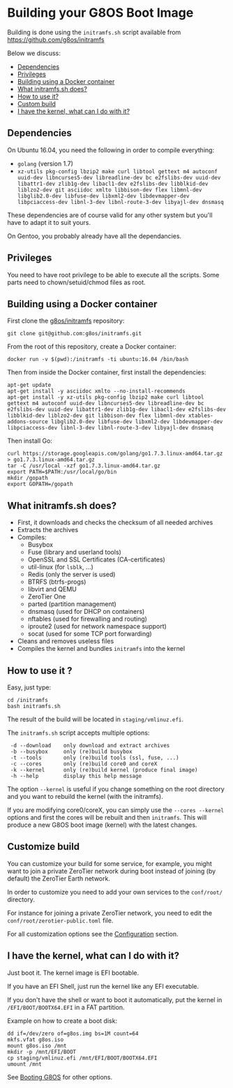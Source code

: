 # Building your G8OS Boot Image

Building is done using the `initramfs.sh` script available from https://github.com/g8os/initramfs

Below we discuss:

- [Dependencies](#dependencies)
- [Privileges](#privileges)
- [Building using a Docker container](#docker)
- [What initramfs.sh does?](#whatitdoes)
- [How to use it?](#howtouse)
- [Custom build](#custom)
- [I have the kernel, what can I do with it?](#whatnext)


<a id="dependencies"></a>
## Dependencies

On Ubuntu 16.04, you need the following in order to compile everything:

 - `golang` (version 1.7)
 - `xz-utils pkg-config lbzip2 make curl libtool gettext m4 autoconf uuid-dev libncurses5-dev libreadline-dev bc e2fslibs-dev uuid-dev libattr1-dev zlib1g-dev libacl1-dev e2fslibs-dev libblkid-dev liblzo2-dev git asciidoc xmlto libbison-dev flex libmnl-dev libglib2.0-dev libfuse-dev libxml2-dev libdevmapper-dev libpciaccess-dev libnl-3-dev libnl-route-3-dev libyajl-dev dnsmasq`

These dependencies are of course valid for any other system but you'll have to adapt it to suit yours.

On Gentoo, you probably already have all the dependancies.


<a id="privileges"></a>
## Privileges

You need to have root privilege to be able to execute all the scripts.
Some parts need to chown/setuid/chmod files as root.


<a id="docker"></a>
## Building using a Docker container

First clone the [g8os/initramfs](https://github.com/g8os/initramfs) repository:

```
git clone git@github.com:g8os/initramfs.git
```

From the root of this repository, create a Docker container:

```shell
docker run -v $(pwd):/initramfs -ti ubuntu:16.04 /bin/bash
```

Then from inside the Docker container, first install the dependencies:

```shell
apt-get update
apt-get install -y asciidoc xmlto --no-install-recommends
apt-get install -y xz-utils pkg-config lbzip2 make curl libtool gettext m4 autoconf uuid-dev libncurses5-dev libreadline-dev bc e2fslibs-dev uuid-dev libattr1-dev zlib1g-dev libacl1-dev e2fslibs-dev libblkid-dev liblzo2-dev git libbison-dev flex libmnl-dev xtables-addons-source libglib2.0-dev libfuse-dev libxml2-dev libdevmapper-dev libpciaccess-dev libnl-3-dev libnl-route-3-dev libyajl-dev dnsmasq
```

Then install Go:

```
curl https://storage.googleapis.com/golang/go1.7.3.linux-amd64.tar.gz > go1.7.3.linux-amd64.tar.gz
tar -C /usr/local -xzf go1.7.3.linux-amd64.tar.gz
export PATH=$PATH:/usr/local/go/bin
mkdir /gopath
export GOPATH=/gopath
```

<a id="whatitdoes"></a>
## What initramfs.sh does?

 - First, it downloads and checks the checksum of all needed archives
 - Extracts the archives
 - Compiles:
    - Busybox
    - Fuse (library and userland tools)
    - OpenSSL and SSL Certificates (CA-certificates)
    - util-linux (for `lsblk`, ...)
    - Redis (only the server is used)
    - BTRFS (btrfs-progs)
    - libvirt and QEMU
    - ZeroTier One
    - parted (partition management)
    - dnsmasq (used for DHCP on containers)
    - nftables (used for firewalling and routing)
    - iproute2 (used for network namespace support)
    - socat (used for some TCP port forwarding)
 - Cleans and removes useless files
 - Compiles the kernel and bundles `initramfs` into the kernel


<a id="howtouse"></a>
## How to use it ?

Easy, just type:

```
cd /initramfs
bash initramfs.sh
```

The result of the build will be located in `staging/vmlinuz.efi`.

The `initramfs.sh` script accepts multiple options:

```
 -d --download    only download and extract archives
 -b --busybox     only (re)build busybox
 -t --tools       only (re)build tools (ssl, fuse, ...)
 -c --cores       only (re)build core0 and coreX
 -k --kernel      only (re)build kernel (produce final image)
 -h --help        display this help message
```

The option `--kernel` is useful if you change something on the root directory and you want to rebuild the kernel (with the initramfs).

If you are modifying core0/coreX, you can simply use the `--cores --kernel` options and first the cores will be rebuilt and then `initramfs`. This will produce a new G8OS boot image (kernel) with the latest changes.


<a id="custom"></a>
## Customize build

You can customize your build for some service, for example, you might want to join a private ZeroTier network during boot instead of joining (by default) the ZeroTier Earth network.

In order to customize you need to add your own services to the `conf/root/` directory.

For instance for joining a private ZeroTier network, you need to edit the `conf/root/zerotier-public.toml` file.

For all customization options see the [Configuration](../config/config.md) section.


<a id="whatnext"></a>
## I have the kernel, what can I do with it?

Just boot it. The kernel image is EFI bootable.

If you have an EFI Shell, just run the kernel like any EFI executable.

If you don't have the shell or want to boot it automatically, put the kernel in `/EFI/BOOT/BOOTX64.EFI` in a FAT partition.

Example on how to create a boot disk:

```shell
dd if=/dev/zero of=g8os.img bs=1M count=64
mkfs.vfat g8os.iso
mount g8os.iso /mnt
mkdir -p /mnt/EFI/BOOT
cp staging/vmlinuz.efi /mnt/EFI/BOOT/BOOTX64.EFI
umount /mnt
```

See [Booting G8OS](../booting/booting.md) for other options.
